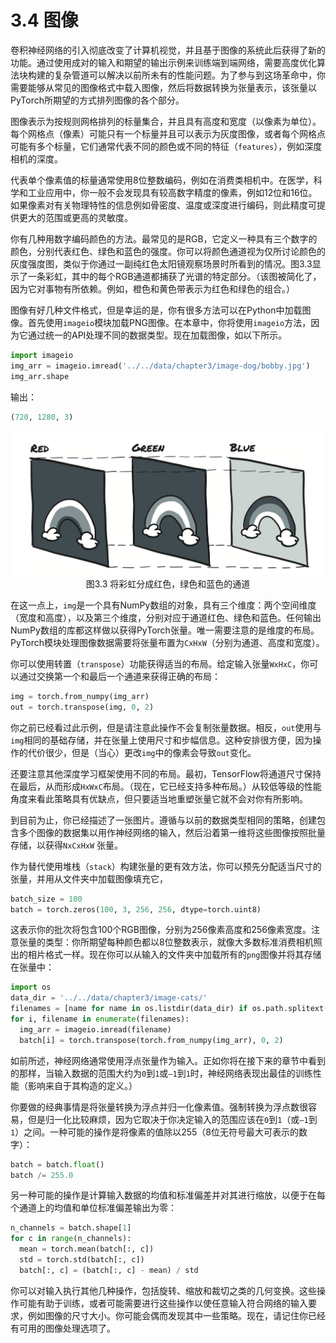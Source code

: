 # 3.4 图像

卷积神经网络的引入彻底改变了计算机视觉，并且基于图像的系统此后获得了新的功能。通过使用成对的输入和期望的输出示例来训练端到端网络，需要高度优化算法块构建的复杂管道可以解决以前所未有的性能问题。为了参与到这场革命中，你需要能够从常见的图像格式中载入图像，然后将数据转换为张量表示，该张量以PyTorch所期望的方式排列图像的各个部分。

图像表示为按规则网格排列的标量集合，并且具有高度和宽度（以像素为单位）。每个网格点（像素）可能只有一个标量并且可以表示为灰度图像，或者每个网格点可能有多个标量，它们通常代表不同的颜色或不同的特征（`features`），例如深度相机的深度。

代表单个像素值的标量通常使用8位整数编码，例如在消费类相机中。在医学，科学和工业应用中，你一般不会发现具有较高数字精度的像素，例如12位和16位。如果像素对有关物理特性的信息例如骨密度、温度或深度进行编码，则此精度可提供更大的范围或更高的灵敏度。

你有几种用数字编码颜色的方法。最常见的是RGB，它定义一种具有三个数字的颜色，分别代表红色、绿色和蓝色的强度。你可以将颜色通道视为仅所讨论颜色的灰度强度图，类似于你通过一副纯红色太阳镜观察场景时所看到的情况。图3.3显示了一条彩虹，其中的每个RGB通道都捕获了光谱的特定部分。（该图被简化了，因为它对事物有所依赖。例如，橙色和黄色带表示为红色和绿色的组合。）

图像有好几种文件格式，但是幸运的是，你有很多方法可以在Python中加载图像。首先使用`imageio`模块加载PNG图像。在本章中，你将使用`imageio`方法，因为它通过统一的API处理不同的数据类型。现在加载图像，如以下所示。

```python
import imageio
img_arr = imageio.imread('../../data/chapter3/image-dog/bobby.jpg') 
img_arr.shape
```

输出：

```python
(720, 1280, 3)
```



<div align=center>
  <img width="600" src="../img/chapter3/3.3.png" alt="1.4">
</div>
<div align=center>图3.3 将彩虹分成红色，绿色和蓝色的通道</div>

在这一点上，`img`是一个具有NumPy数组的对象，具有三个维度：两个空间维度（宽度和高度），以及第三个维度，分别对应于通道红色、绿色和蓝色。任何输出NumPy数组的库都这样做以获得PyTorch张量。唯一需要注意的是维度的布局。PyTorch模块处理图像数据需要将张量布置为`CxHxW`（分别为通道、高度和宽度）。

你可以使用转置（`transpose`）功能获得适当的布局。给定输入张量`WxHxC`，你可以通过交换第一个和最后一个通道来获得正确的布局：

```python
img = torch.from_numpy(img_arr) 
out = torch.transpose(img, 0, 2)
```

你之前已经看过此示例，但是请注意此操作不会复制张量数据。相反，`out`使用与`img`相同的基础存储，并在张量上使用尺寸和步幅信息。这种安排很方便，因为操作的代价很少，但是（当心）更改`img`中的像素会导致`out`变化。

还要注意其他深度学习框架使用不同的布局。最初，TensorFlow将通道尺寸保持在最后，从而形成`HxWxC`布局。（现在，它已经支持多种布局。）从较低等级的性能角度来看此策略具有优缺点，但只要适当地重塑张量它就不会对你有所影响。

到目前为止，你已经描述了一张图片。遵循与以前的数据类型相同的策略，创建包含多个图像的数据集以用作神经网络的输入，然后沿着第一维将这些图像按照批量存储，以获得`NxCxHxW` 张量。

作为替代使用堆栈（`stack`）构建张量的更有效方法，你可以预先分配适当尺寸的张量，并用从文件夹中加载图像填充它，

```python
batch_size = 100
batch = torch.zeros(100, 3, 256, 256, dtype=torch.uint8)
```

这表示你的批次将包含100个RGB图像，分别为256像素高度和256像素宽度。注意张量的类型：你所期望每种颜色都以8位整数表示，就像大多数标准消费相机照出的相片格式一样。现在你可以从输入的文件夹中加载所有的`png`图像并将其存储在张量中：

```python
import os
data_dir = '../../data/chapter3/image-cats/'
filenames = [name for name in os.listdir(data_dir) if os.path.splitext(name) == '.png']
for i, filename in enumerate(filenames):
  img_arr = imageio.imread(filename)
  batch[i] = torch.transpose(torch.from_numpy(img_arr), 0, 2)
```

如前所述，神经网络通常使用浮点张量作为输入。正如你将在接下来的章节中看到的那样，当输入数据的范围大约为`0`到`1`或`–1`到`1`时，神经网络表现出最佳的训练性能（影响来自于其构造的定义。）

你要做的经典事情是将张量转换为浮点并归一化像素值。强制转换为浮点数很容易，但是归一化比较麻烦，因为它取决于你决定输入的范围应该在`0`到`1`（或`–1`到`1`）之间。一种可能的操作是将像素的值除以255（8位无符号最大可表示的数字）：

```python
batch = batch.float()
batch /= 255.0
```

另一种可能的操作是计算输入数据的均值和标准偏差并对其进行缩放，以便于在每个通道上的均值和单位标准偏差输出为零：

```python
n_channels = batch.shape[1]
for c in range(n_channels):
  mean = torch.mean(batch[:, c])
  std = torch.std(batch[:, c])
  batch[:, c] = (batch[:, c] - mean) / std
```

你可以对输入执行其他几种操作，包括旋转、缩放和裁切之类的几何变换。这些操作可能有助于训练，或者可能需要进行这些操作以使任意输入符合网络的输入要求，例如图像的尺寸大小。你可能会偶而发现其中一些策略。现在，请记住你已经有可用的图像处理选项了。